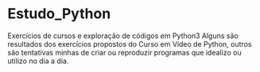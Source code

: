 # Estudo_Python
Exercícios de cursos e exploração de códigos em Python3
Alguns são resultados dos exercícios propostos do Curso em Vídeo de Python, outros são tentativas minhas de criar ou reproduzir programas que idealizo ou utilizo no dia a dia.
